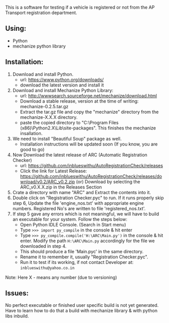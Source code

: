 This is a software for testing if a vehicle is registered or not
from the AP Transport registration department.

Using:
-----
* Python
* mechanize python library

Installation:
------------
1. Download and install Python.
   - url: https://www.python.org/downloads/
   - download the latest version and install it   
2. Download and install Mechanize Python Library:
   - url: http://wwwsearch.sourceforge.net/mechanize/download.html
   - Download a stable release, version at the time of writing: mechanize-0.2.5.tar.gz
   - Extract the tar.gz file and copy the "mechanize" directory from the mechanize-X.X.X directory.
   - paste the copied directory to "C:\Program Files (x86)\Python2.X\Lib\site-packages". This finishes
     the mechanize insallation.
3. We need to install "Beautiful Soup" package as well.
   - Installation instructions will be updated soon (If you know, you are good to go)
4. Now Download the latest release of ARC (Automatic Registration Checker)
	- url: https://github.com/inblueswithu/AutoRegistrationCheck/releases
	- Click the link for Latest Release: https://github.com/inblueswithu/AutoRegistrationCheck/releases/download/v0.2/ARC_v0.2.zip (or) Download by selecting the ARC_v0.X.X.zip in the Releases Section
5. Crate a directory with name "ARC" and Extract the contents into it.
6. Double click on "Registration Checker.pyc" to run. If it runs properly skip step 6, Update the file 'engine_nos.txt' with appropriate engine numbers. Registered No's are written to file 'registered_nos.txt'.
7. If step 5 gave any errors which is not meaningful, we will have to build an executable for your system. Follow the steps below:
	- Open Python IDLE Console. (Search in Start menu)
	- Type ``` >>> import py_compile ``` in the console & hit enter
	- Type ``` >>> py_compile.compile('H:\ARC\Main.py') ``` in the console & hit enter. Modify the path
		``` H:\ARC\Main.py ``` accordingly for the file we downloaded in step 4.
	- This should produce a file 'Main.pyc' in the same directory.
	- Rename it to remember it, usually "Registration Checker.pyc".
	- Run it to test if its working, if not contact Developer at: ``` inblueswithu@yahoo.co.in ```

Note: Here X - means any number (due to versioning)

Issues:
------
No perfect executable or finished user specific build is not yet generated.
Have to learn how to do that a build with mechanize library & with python libs
inbuild.
